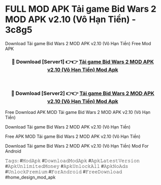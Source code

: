 # FULL MOD APK Tải game Bid Wars 2 MOD APK v2.10 (Vô Hạn Tiền) - 3c8g5
Download Tải game Bid Wars 2 MOD APK v2.10 (Vô Hạn Tiền) Free Mod APK

<div align="center">
<h3>🔴 Download [Server1] 👉👉 <a href="https://apk-comot.site?title=Tải_game_Bid_Wars_2_MOD_APK_v2.10_(Vô_Hạn_Tiền)">Tải game Bid Wars 2 MOD APK v2.10 (Vô Hạn Tiền) Mod Apk</a></h3><br>

<h3>🔴 Download [Server2] 👉👉 <a href="https://apk-comot.site?title=Tải_game_Bid_Wars_2_MOD_APK_v2.10_(Vô_Hạn_Tiền)">Tải game Bid Wars 2 MOD APK v2.10 (Vô Hạn Tiền) Mod Apk</a></h3>
</div>


Free Download APK MOD Tải game Bid Wars 2 MOD APK v2.10 (Vô Hạn Tiền)

Download Tải game Bid Wars 2 MOD APK v2.10 (Vô Hạn Tiền) 

Free APK MOD Tải game Bid Wars 2 MOD APK v2.10 (Vô Hạn Tiền) 

Download Tải game Bid Wars 2 MOD APK v2.10 (Vô Hạn Tiền) Mod For Android

𝚃𝚊𝚐𝚜: #𝙼𝚘𝚍𝙰𝚙𝚔 #𝙳𝚘𝚠𝚗𝚕𝚘𝚊𝚍𝙼𝚘𝚍𝙰𝚙𝚔 #𝙰𝚙𝚔𝙻𝚊𝚝𝚎𝚜𝚝𝚅𝚎𝚛𝚜𝚒𝚘𝚗 #𝙰𝚙𝚔𝚄𝚗𝚕𝚒𝚖𝚒𝚝𝚎𝚍𝙼𝚘𝚗𝚎𝚢 #𝙰𝚙𝚔𝚄𝚗𝚕𝚘𝚌𝚔𝙰𝚕𝚕 #𝙰𝚙𝚔𝙽𝚘𝙰𝚍𝚜 #𝚄𝚗𝚕𝚘𝚌𝚔𝙿𝚛𝚎𝚖𝚒𝚞𝚖 #𝙵𝚘𝚛𝙰𝚗𝚍𝚛𝚘𝚒𝚍 #𝙵𝚛𝚎𝚎𝙳𝚘𝚠𝚗𝚕𝚘𝚊𝚍 #home_design_mod_apk